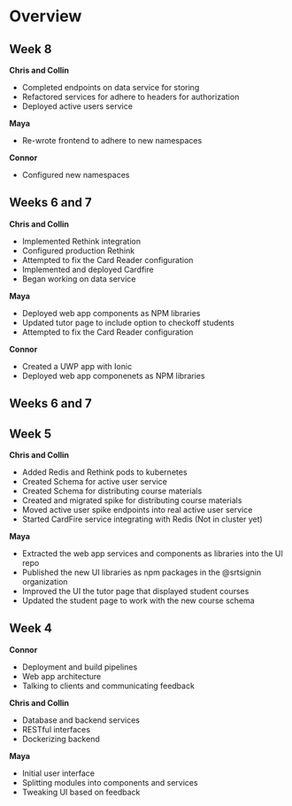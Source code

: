 # Overview

## Week 8

**Chris and Collin**

- Completed endpoints on data service for storing
- Refactored services for adhere to headers for authorization
- Deployed active users service

**Maya**

- Re-wrote frontend to adhere to new namespaces

**Connor**

- Configured new namespaces

## Weeks 6 and 7

**Chris and Collin**

- Implemented Rethink integration
- Configured production Rethink
- Attempted to fix the Card Reader configuration
- Implemented and deployed Cardfire
- Began working on data service

**Maya**

- Deployed web app components as NPM libraries
- Updated tutor page to include option to checkoff students
- Attempted to fix the Card Reader configuration

**Connor**

- Created a UWP app with Ionic
- Deployed web app componenets as NPM libraries

## Weeks 6 and 7

## Week 5

**Chris and Collin**

- Added Redis and Rethink pods to kubernetes
- Created Schema for active user service
- Created Schema for distributing course materials
- Created and migrated spike for distributing course materials
- Moved active user spike endpoints into real active user service
- Started CardFire service integrating with Redis (Not in cluster yet)

**Maya**

- Extracted the web app services and components as libraries into the UI repo
- Published the new UI libraries as npm packages in the @srtsignin organization
- Improved the UI the tutor page that displayed student courses
- Updated the student page to work with the new course schema

## Week 4

**Connor**

- Deployment and build pipelines
- Web app architecture
- Talking to clients and communicating feedback

**Chris and Collin**

- Database and backend services
- RESTful interfaces
- Dockerizing backend

**Maya**

- Initial user interface
- Splitting modules into components and services
- Tweaking UI based on feedback
